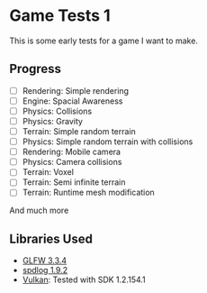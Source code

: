 # Game Tests 1
This is some early tests for a game I want to make.
## Progress
- [ ] Rendering: Simple rendering
- [ ] Engine: Spacial Awareness
- [ ] Physics: Collisions
- [ ] Physics: Gravity
- [ ] Terrain: Simple random terrain
- [ ] Physics: Simple random terrain with collisions
- [ ] Rendering: Mobile camera
- [ ] Physics: Camera collisions
- [ ] Terrain: Voxel
- [ ] Terrain: Semi infinite terrain
- [ ] Terrain: Runtime mesh modification

And much more
## Libraries Used
* [GLFW 3.3.4](https://www.glfw.org/)
* [spdlog 1.9.2](https://github.com/gabime/spdlog)
* [Vulkan](https://www.khronos.org/vulkan/): Tested with SDK 1.2.154.1
